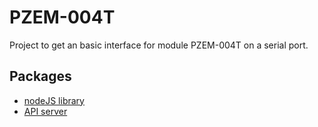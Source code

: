 # PZEM-004T 
Project to get an basic interface for module PZEM-004T on a serial port.

## Packages 
 * [nodeJS library](./packages/library)
 * [API server](./packages/api)